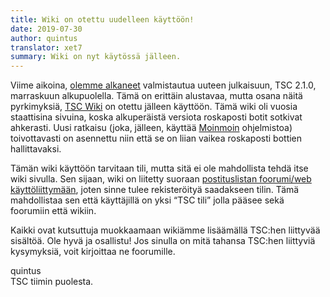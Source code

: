 ```yaml
---
title: Wiki on otettu uudelleen käyttöön!
date: 2019-07-30
author: quintus
translator: xet7
summary: Wiki on nyt käytössä jälleen.
---
```


Viime aikoina, [olemme alkaneet][1] valmistautua uuteen julkaisuun,
TSC 2.1.0, marraskuun alkupuolella. Tämä on erittäin alustavaa,
mutta osana näitä pyrkimyksiä, [TSC Wiki][2] on otettu jälleen
käyttöön. Tämä wiki oli vuosia staattisina sivuina, koska
alkuperäistä versiota roskaposti botit sotkivat ahkerasti.
Uusi ratkaisu (joka, jälleen, käyttää [Moinmoin][3] ohjelmistoa)
toivottavasti on asennettu niin että se on liian vaikea roskaposti
bottien hallittavaksi.

Tämän wiki käyttöön tarvitaan tili, mutta sitä ei ole mahdollista
tehdä itse wiki sivulla. Sen sijaan, wiki on liitetty suoraan
[postituslistan foorumi/web käyttöliittymään][4], joten sinne
tulee rekisteröityä saadakseen tilin. Tämä mahdollistaa sen
että käyttäjillä on yksi “TSC tili” jolla pääsee sekä foorumiin
että wikiin.

Kaikki ovat kutsuttuja muokkaamaan wikiämme lisäämällä TSC:hen
liittyvää sisältöä. Ole hyvä ja osallistu! Jos sinulla on
mitä tahansa TSC:hen liittyviä kysymyksiä, voit kirjoittaa ne
foorumille.

quintus<br/>
TSC tiimin puolesta.

[1]: https://lists.secretchronicles.org/hyperkitty/list/tsc-devel@lists.secretchronicles.org/thread/KDYYKLITRZLCU7GI5WQ2REO6QKKVBBUO/
[2]: https://wiki.secretchronicles.org/
[3]: https://moinmo.in/
[4]: https://lists.secretchronicles.org/hyperkitty/list/tsc-devel@lists.secretchronicles.org/
